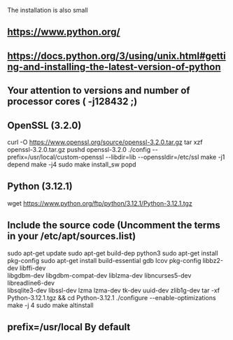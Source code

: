 The installation is also small

## https://www.python.org/
## https://docs.python.org/3/using/unix.html#getting-and-installing-the-latest-version-of-python
## Your attention to versions and number of processor cores ( -j128432 ;)
## OpenSSL (3.2.0)
curl -O https://www.openssl.org/source/openssl-3.2.0.tar.gz
tar xzf openssl-3.2.0.tar.gz
pushd openssl-3.2.0
./config --prefix=/usr/local/custom-openssl --libdir=lib --openssldir=/etc/ssl
make -j1 depend
make -j4
sudo make install_sw
popd
## Python (3.12.1)
wget https://www.python.org/ftp/python/3.12.1/Python-3.12.1.tgz
## Include the source code (Uncomment the terms in your /etc/apt/sources.list)
sudo apt-get update
sudo apt-get build-dep python3
sudo apt-get install pkg-config
sudo apt-get install build-essential gdb lcov pkg-config libbz2-dev libffi-dev \
      libgdbm-dev libgdbm-compat-dev liblzma-dev libncurses5-dev libreadline6-dev \
      libsqlite3-dev libssl-dev lzma lzma-dev tk-dev uuid-dev zlib1g-dev
tar -xf Python-3.12.1.tgz && cd Python-3.12.1
./configure --enable-optimizations
make -j 4
sudo make altinstall
## prefix=/usr/local By default

